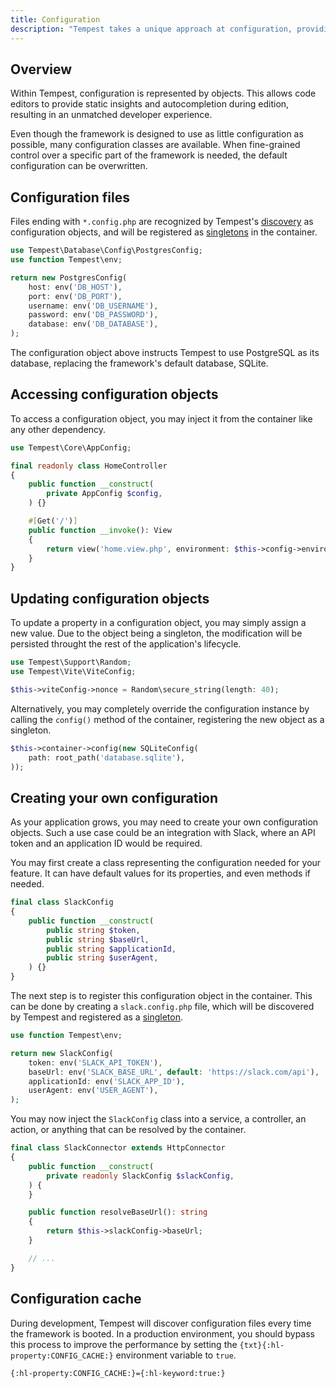 ```yaml
---
title: Configuration
description: "Tempest takes a unique approach at configuration, providing an excellent developer experience due to its inherent support from code editors."
---
```


## Overview

Within Tempest, configuration is represented by objects. This allows code editors to provide static insights and autocompletion during edition, resulting in an unmatched developer experience.

Even though the framework is designed to use as little configuration as possible, many configuration classes are available. When fine-grained control over a specific part of the framework is needed, the default configuration can be overwritten.

## Configuration files

Files ending with `*.config.php` are recognized by Tempest's [discovery](../4-internals/02-discovery) as configuration objects, and will be registered as [singletons](./01-container#singletons) in the container.

```php src/postgres.config.php
use Tempest\Database\Config\PostgresConfig;
use function Tempest\env;

return new PostgresConfig(
    host: env('DB_HOST'),
    port: env('DB_PORT'),
    username: env('DB_USERNAME'),
    password: env('DB_PASSWORD'),
    database: env('DB_DATABASE'),
);
```

The configuration object above instructs Tempest to use PostgreSQL as its database, replacing the framework's default database, SQLite.

## Accessing configuration objects

To access a configuration object, you may inject it from the container like any other dependency.

```php
use Tempest\Core\AppConfig;

final readonly class HomeController
{
    public function __construct(
        private AppConfig $config,
    ) {}

    #[Get('/')]
    public function __invoke(): View
    {
        return view('home.view.php', environment: $this->config->environment);
    }
}
```

## Updating configuration objects

To update a property in a configuration object, you may simply assign a new value. Due to the object being a singleton, the modification will be persisted throught the rest of the application's lifecycle.

```php
use Tempest\Support\Random;
use Tempest\Vite\ViteConfig;

$this->viteConfig->nonce = Random\secure_string(length: 40);
```

Alternatively, you may completely override the configuration instance by calling the `config()` method of the container, registering the new object as a singleton.

```php
$this->container->config(new SQLiteConfig(
    path: root_path('database.sqlite'),
));
```

## Creating your own configuration

As your application grows, you may need to create your own configuration objects. Such a use case could be an integration with Slack, where an API token and an application ID would be required.

You may first create a class representing the configuration needed for your feature. It can have default values for its properties, and even methods if needed.

```php src/Slack/SlackConfig.php
final class SlackConfig
{
    public function __construct(
        public string $token,
        public string $baseUrl,
        public string $applicationId,
        public string $userAgent,
    ) {}
}
```

The next step is to register this configuration object in the container. This can be done by creating a `slack.config.php` file, which will be discovered by Tempest and registered as a [singleton](./01-container#singletons).

```php src/Slack/slack.config.php
use function Tempest\env;

return new SlackConfig(
    token: env('SLACK_API_TOKEN'),
    baseUrl: env('SLACK_BASE_URL', default: 'https://slack.com/api'),
    applicationId: env('SLACK_APP_ID'),
    userAgent: env('USER_AGENT'),
);
```

You may now inject the `SlackConfig` class into a service, a controller, an action, or anything that can be resolved by the container.

```php src/Slack/SlackConnector.php
final class SlackConnector extends HttpConnector
{
    public function __construct(
        private readonly SlackConfig $slackConfig,
    ) {
    }

    public function resolveBaseUrl(): string
    {
        return $this->slackConfig->baseUrl;
    }

    // ...
}
```

## Configuration cache

During development, Tempest will discover configuration files every time the framework is booted. In a production environment, you should bypass this process to improve the performance by setting the `{txt}{:hl-property:CONFIG_CACHE:}` environment variable to `true`.

```env .env
{:hl-property:CONFIG_CACHE:}={:hl-keyword:true:}
```
